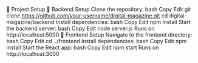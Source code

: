 📂 Project Setup
🔹 Backend Setup
Clone the repository:
bash
Copy
Edit
git clone https://github.com/your-username/digital-magazine.git
cd digital-magazine/backend
Install dependencies:
bash
Copy
Edit
npm install
Start the backend server:
bash
Copy
Edit
node server.js
Runs on http://localhost:5000
🔹 Frontend Setup
Navigate to the frontend directory:
bash
Copy
Edit
cd ../frontend
Install dependencies:
bash
Copy
Edit
npm install
Start the React app:
bash
Copy
Edit
npm start
Runs on http://localhost:3000

